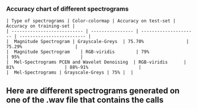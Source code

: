 
### Accuracy chart of different spectrograms


    | Type of spectrograms | Color-colormap | Accuracy on test-set |  Accuracy on training-set |                                                           
    | --------------------------- | ---------------- | --------------------- | ------------------------- |
    |  Magnitude Spectrogram | Grayscale-Greys  | 75.70%                | 75.29%                    |
    |  Magnitude Spectrogram    | RGB-viridis	     | 79%                   | 95%                       |
    |  Mel-Spectrograms PCEN and Wavelet Denoising  | RGB-viridis      | 81%                   | 88%-91%                   |
    |  Mel-Spectrograms | Grayscale-Greys | 75% |  |


## Here are different spectrograms generated on one of the .wav file that contains the calls


